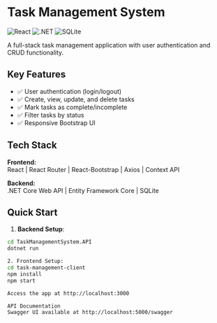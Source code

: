 # Task Management System

![React](https://img.shields.io/badge/react-%2320232a.svg?style=for-the-badge&logo=react&logoColor=%2361DAFB) 
![.NET](https://img.shields.io/badge/.NET-5C2D91?style=for-the-badge&logo=.net&logoColor=white)
![SQLite](https://img.shields.io/badge/sqlite-%2307405e.svg?style=for-the-badge&logo=sqlite&logoColor=white)

A full-stack task management application with user authentication and CRUD functionality.

## Key Features

- ✅ User authentication (login/logout)
- ✅ Create, view, update, and delete tasks
- ✅ Mark tasks as complete/incomplete
- ✅ Filter tasks by status
- ✅ Responsive Bootstrap UI

## Tech Stack

**Frontend:**  
React | React Router | React-Bootstrap | Axios | Context API

**Backend:**  
.NET Core Web API | Entity Framework Core | SQLite

## Quick Start

1. **Backend Setup**:
```bash
cd TaskManagementSystem.API
dotnet run

2. Frontend Setup:
cd task-management-client
npm install
npm start

Access the app at http://localhost:3000

API Documentation
Swagger UI available at http://localhost:5000/swagger
